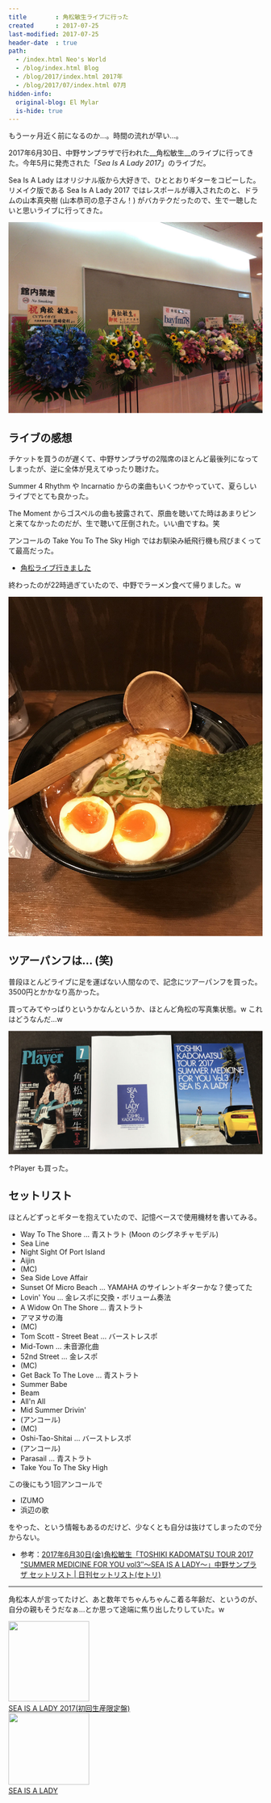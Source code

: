 ```yaml
---
title        : 角松敏生ライブに行った
created      : 2017-07-25
last-modified: 2017-07-25
header-date  : true
path:
  - /index.html Neo's World
  - /blog/index.html Blog
  - /blog/2017/index.html 2017年
  - /blog/2017/07/index.html 07月
hidden-info:
  original-blog: El Mylar
  is-hide: true
---
```


もう一ヶ月近く前になるのか…。時間の流れが早い…。

2017年6月30日、中野サンプラザで行われた__角松敏生__のライブに行ってきた。今年5月に発売された「_Sea Is A Lady 2017_」のライブだ。

Sea Is A Lady はオリジナル版から大好きで、ひととおりギターをコピーした。リメイク版である Sea Is A Lady 2017 ではレスポールが導入されたのと、ドラムの山本真央樹 (山本恭司の息子さん！) がバカテクだったので、生で一聴したいと思いライブに行ってきた。

![中野サンプラザ](./25-02-01.jpg)

## ライブの感想

チケットを買うのが遅くて、中野サンプラザの2階席のほとんど最後列になってしまったが、逆に全体が見えてゆったり聴けた。

Summer 4 Rhythm や Incarnatio からの楽曲もいくつかやっていて、夏らしいライブでとても良かった。

The Moment からゴスペルの曲も披露されて、原曲を聴いてた時はあまりピンと来てなかったのだが、生で聴いて圧倒された。いい曲ですね。笑

アンコールの Take You To The Sky High ではお馴染み紙飛行機も飛びまくってて最高だった。

- [角松ライブ行きました](https://www.instagram.com/p/BV-Sr9RgB6e/)

終わったのが22時過ぎていたので、中野でラーメン食べて帰りました。w

![ラーメン](./25-02-02.jpg)

## ツアーパンフは… (笑)

普段ほとんどライブに足を運ばない人間なので、記念にツアーパンフを買った。3500円とかかなり高かった。

買ってみてやっぱりというかなんというか、ほとんど角松の写真集状態。w これはどうなんだ…w

![Player の方が読み応えはあるｗ](./25-02-03.jpg)

↑Player も買った。

## セットリスト

ほとんどずっとギターを抱えていたので、記憶ベースで使用機材を書いてみる。

- Way To The Shore … 青ストラト (Moon のシグネチャモデル)
- Sea Line
- Night Sight Of Port Island
- Aijin
- (MC)
- Sea Side Love Affair
- Sunset Of Micro Beach … YAMAHA のサイレントギターかな？使ってた
- Lovin' You … 金レスポに交換・ボリューム奏法
- A Widow On The Shore … 青ストラト
- アマヌサの海
- (MC)
- Tom Scott - Street Beat … バーストレスポ
- Mid-Town … 未音源化曲
- 52nd Street … 金レスポ
- (MC)
- Get Back To The Love … 青ストラト
- Summer Babe
- Beam
- All'n All
- Mid Summer Drivin'
- (アンコール)
- (MC)
- Oshi-Tao-Shitai … バーストレスポ
- (アンコール)
- Parasail … 青ストラト
- Take You To The Sky High

この後にもう1回アンコールで

- IZUMO
- 浜辺の歌

をやった、という情報もあるのだけど、少なくとも自分は抜けてしまったので分からない。

- 参考：[2017年6月30日(金)角松敏生「TOSHIKI KADOMATSU TOUR 2017 "SUMMER MEDICINE FOR YOU vol3″～SEA IS A LADY～」中野サンプラザ セットリスト | 日刊セットリスト(セトリ)](http://dailysetlist.net/archives/69391)

---

角松本人が言ってたけど、あと数年でちゃんちゃんこ着る年齢だ、というのが、自分の親もそうだなぁ…とか思って途端に焦り出したりしていた。w

<div class="ad-amazon">
  <div class="ad-amazon-image">
    <a href="https://www.amazon.co.jp/dp/B06XCGQJG1?tag=neos21-22&amp;linkCode=osi&amp;th=1&amp;psc=1">
      <img src="https://m.media-amazon.com/images/I/51fYV8VXpcL._SL160_.jpg" width="160" height="159">
    </a>
  </div>
  <div class="ad-amazon-info">
    <div class="ad-amazon-title">
      <a href="https://www.amazon.co.jp/dp/B06XCGQJG1?tag=neos21-22&amp;linkCode=osi&amp;th=1&amp;psc=1">SEA IS A LADY 2017(初回生産限定盤)</a>
    </div>
  </div>
</div>

<div class="ad-amazon">
  <div class="ad-amazon-image">
    <a href="https://www.amazon.co.jp/dp/B00005EIDN?tag=neos21-22&amp;linkCode=osi&amp;th=1&amp;psc=1">
      <img src="https://m.media-amazon.com/images/I/51CiJqYdZ4L._SL160_.jpg" width="160" height="142">
    </a>
  </div>
  <div class="ad-amazon-info">
    <div class="ad-amazon-title">
      <a href="https://www.amazon.co.jp/dp/B00005EIDN?tag=neos21-22&amp;linkCode=osi&amp;th=1&amp;psc=1">SEA IS A LADY</a>
    </div>
  </div>
</div>
